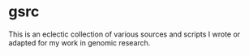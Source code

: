 gsrc 
====
This is an eclectic collection of various sources and scripts I wrote or adapted 
for my work in genomic research.
